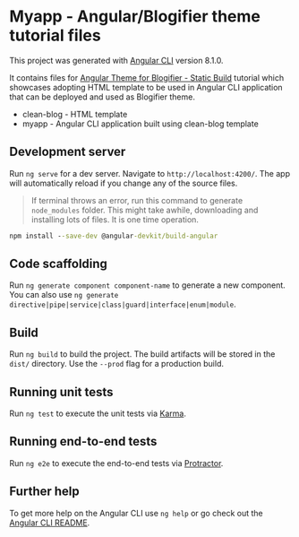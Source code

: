 # Myapp - Angular/Blogifier theme tutorial files

This project was generated with [Angular CLI](https://github.com/angular/angular-cli) version 8.1.0.

It contains files for [Angular Theme for Blogifier - Static Build](http://rtur.net/posts/angular-theme-for-blogifier-static-build) tutorial which showcases adopting HTML template to be used in Angular CLI application that can be deployed and used as Blogifier theme.

- clean-blog - HTML template
- myapp - Angular CLI application built using clean-blog template

## Development server

Run `ng serve` for a dev server. Navigate to `http://localhost:4200/`. The app will automatically reload if you change any of the source files.

> If terminal throws an error, run this command to generate `node_modules` folder. This might take awhile, downloading and installing lots of files. It is one time operation.

```cmd
npm install --save-dev @angular-devkit/build-angular
```

## Code scaffolding

Run `ng generate component component-name` to generate a new component. You can also use `ng generate directive|pipe|service|class|guard|interface|enum|module`.

## Build

Run `ng build` to build the project. The build artifacts will be stored in the `dist/` directory. Use the `--prod` flag for a production build.

## Running unit tests

Run `ng test` to execute the unit tests via [Karma](https://karma-runner.github.io).

## Running end-to-end tests

Run `ng e2e` to execute the end-to-end tests via [Protractor](http://www.protractortest.org/).

## Further help

To get more help on the Angular CLI use `ng help` or go check out the [Angular CLI README](https://github.com/angular/angular-cli/blob/master/README.md).
